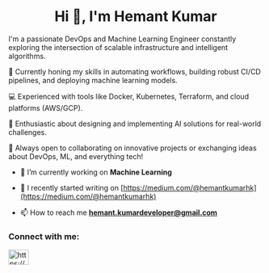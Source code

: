<h1 align="center">Hi 👋, I'm Hemant Kumar</h1>
<p>I'm a passionate DevOps and Machine Learning Engineer constantly exploring the intersection of scalable infrastructure and intelligent algorithms.</p>
<p>🌱 Currently honing my skills in automating workflows, building robust CI/CD pipelines, and deploying machine learning models.</p>
<p>💻 Experienced with tools like Docker, Kubernetes, Terraform, and cloud platforms (AWS/GCP).</p>
<p>🤖 Enthusiastic about designing and implementing AI solutions for real-world challenges.</p>
<p>🚀 Always open to collaborating on innovative projects or exchanging ideas about DevOps, ML, and everything tech!</p>


- 🔭 I’m currently working on **Machine Learning**

- 📝 I recently started writing on [https://medium.com/@hemantkumarhk](https://medium.com/@hemantkumarhk)

- 📫 How to reach me **hemant.kumardeveloper@gmail.com**

<h3 align="left">Connect with me:</h3>
<p align="left">
<a href="https://linkedin.com/in/https://www.linkedin.com/in/hemant-kumar-461867281/" target="blank"><img align="center" src="https://raw.githubusercontent.com/rahuldkjain/github-profile-readme-generator/master/src/images/icons/Social/linked-in-alt.svg" alt="https://www.linkedin.com/in/hemant-kumar-461867281/" height="30" width="40" /></a>
</p>

